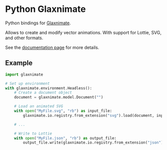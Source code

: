 Python Glaxnimate
=================

Python bindings for [Glaxnimate](https://glaxnimate.mattbas.org/).

Allows to create and modify vector animations. With support for Lottie, SVG, and other formats.

See the [documentation page](https://glaxnimate.mattbas.org/contributing/scripting/) for more details.

## Example

```py
import glaxnimate

# Set up environment
with glaxnimate.environment.Headless():
    # Create a document object
    document = glaxnimate.model.Document("")

    # Load an animated SVG
    with open("MyFile.svg", "rb") as input_file:
        glaxnimate.io.registry.from_extension("svg").load(document, input_file)

    # ...

    # Write to Lottie
    with open("MyFile.json", "rb") as output_file:
        output_file.write(glaxnimate.io.registry.from_extension("json").save(document))
```
